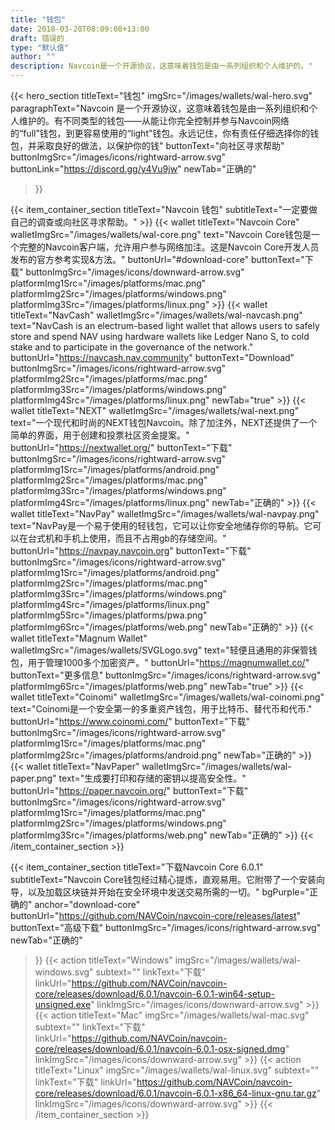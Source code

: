 ```yaml
---
title: "钱包"
date: 2018-03-20T08:09:08+13:00
draft: 错误的
type: "默认值"
author: ""
description: Navcoin是一个开源协议，这意味着钱包是由一系列组织和个人维护的。"
---
```


<script src="https://ajax.googleapis.com/ajax/libs/jquery/3.3.1/jquery.min.js"></script>
{{< hero_section
titleText="钱包"
imgSrc="/images/wallets/wal-hero.svg"
paragraphText="Navcoin 是一个开源协议，这意味着钱包是由一系列组织和个人维护的。有不同类型的钱包——从能让你完全控制并参与Navcoin网络的“full”钱包，到更容易使用的“light”钱包。永远记住，你有责任仔细选择你的钱包，并采取良好的做法，以保护你的钱"
buttonText="向社区寻求帮助"
buttonImgSrc="/images/icons/rightward-arrow.svg"
buttonLink="https://discord.gg/y4Vu9jw"
newTab="正确的"
>}}

{{< item_container_section
    titleText="Navcoin 钱包"
    subtitleText="一定要做自己的调查或向社区寻求帮助。"
    >}}
    {{< wallet
        titleText="Navcoin Core"
        walletImgSrc="/images/wallets/wal-core.png"
        text="Navcoin Core钱包是一个完整的Navcoin客户端，允许用户参与网络加注。这是Navcoin Core开发人员发布的官方参考实现&方法。"
        buttonUrl="#download-core"
        buttonText="下载"
        buttonImgSrc="/images/icons/downward-arrow.svg"
        platformImg1Src="/images/platforms/mac.png"
        platformImg2Src="/images/platforms/windows.png"
        platformImg3Src="/images/platforms/linux.png"
    >}}
    {{< wallet
        titleText="NavCash"
        walletImgSrc="/images/wallets/wal-navcash.png"
        text="NavCash is an electrum-based light wallet that allows users to safely store and spend NAV using hardware wallets like Ledger Nano S, to cold stake and to participate in the governance of the network."
        buttonUrl="https://navcash.nav.community"
        buttonText="Download"
        buttonImgSrc="/images/icons/rightward-arrow.svg"
        platformImg2Src="/images/platforms/mac.png"
        platformImg3Src="/images/platforms/windows.png"
        platformImg4Src="/images/platforms/linux.png"
        newTab="true"
    >}}
    {{< wallet
        titleText="NEXT"
        walletImgSrc="/images/wallets/wal-next.png"
        text="一个现代和时尚的NEXT钱包Navcoin。除了加注外，NEXT还提供了一个简单的界面，用于创建和投票社区资金提案。"
        buttonUrl="https://nextwallet.org/"
        buttonText="下载"
        buttonImgSrc="/images/icons/rightward-arrow.svg"
        platformImg1Src="/images/platforms/android.png"
        platformImg2Src="/images/platforms/mac.png"
        platformImg3Src="/images/platforms/windows.png"
        platformImg4Src="/images/platforms/linux.png"
        newTab="正确的"
    >}}
    {{< wallet
        titleText="NavPay"
        walletImgSrc="/images/wallets/wal-navpay.png"
        text="NavPay是一个易于使用的轻钱包，它可以让你安全地储存你的导航。它可以在台式机和手机上使用，而且不占用gb的存储空间。"
        buttonUrl="https://navpay.navcoin.org"
        buttonText="下载"
        buttonImgSrc="/images/icons/rightward-arrow.svg"
        platformImg1Src="/images/platforms/android.png"
        platformImg2Src="/images/platforms/mac.png"
        platformImg3Src="/images/platforms/windows.png"
        platformImg4Src="/images/platforms/linux.png"
        platformImg5Src="/images/platforms/pwa.png"
        platformImg6Src="/images/platforms/web.png"
        newTab="正确的"
    >}}
    {{< wallet
        titleText="Magnum Wallet"
        walletImgSrc="/images/wallets/SVGLogo.svg"
        text="轻便且通用的非保管钱包，用于管理1000多个加密资产。"
        buttonUrl="https://magnumwallet.co/"
        buttonText="更多信息"
        buttonImgSrc="/images/icons/rightward-arrow.svg"
        platformImg6Src="/images/platforms/web.png"
        newTab="true"
    >}}
    {{< wallet
        titleText="Coinomi"
        walletImgSrc="/images/wallets/wal-coinomi.png"
        text="Coinomi是一个安全第一的多重资产钱包，用于比特币、替代币和代币."
        buttonUrl="https://www.coinomi.com/"
        buttonText="下载"
        buttonImgSrc="/images/icons/rightward-arrow.svg"
        platformImg1Src="/images/platforms/mac.png"
        platformImg2Src="/images/platforms/android.png"
        newTab="正确的"
    >}}
        {{< wallet
        titleText="NavPaper"
        walletImgSrc="/images/wallets/wal-paper.png"
        text="生成要打印和存储的密钥以提高安全性。"
        buttonUrl="https://paper.navcoin.org/"
        buttonText="下载"
        buttonImgSrc="/images/icons/rightward-arrow.svg"
        platformImg1Src="/images/platforms/mac.png"
        platformImg2Src="/images/platforms/windows.png"
        platformImg3Src="/images/platforms/web.png"
        newTab="正确的"
    >}}
{{< /item_container_section >}}

{{< item_container_section
    titleText="下载Navcoin Core 6.0.1"
    subtitleText="Navcoin Core钱包经过精心提炼，直观易用。它附带了一个安装向导，以及加载区块链并开始在安全环境中发送交易所需的一切。"
    bgPurple="正确的"
    anchor="download-core"
    buttonUrl="https://github.com/NAVCoin/navcoin-core/releases/latest"
    buttonText="高级下载"
    buttonImgSrc="/images/icons/rightward-arrow.svg"
    newTab="正确的"
>}}
    {{< action
        titleText="Windows"
        imgSrc="/images/wallets/wal-windows.svg"
        subtext=""
        linkText="下载"
        linkUrl="https://github.com/NAVCoin/navcoin-core/releases/download/6.0.1/navcoin-6.0.1-win64-setup-unsigned.exe"
        linkImgSrc="/images/icons/downward-arrow.svg"
    >}}
    {{< action
        titleText="Mac"
        imgSrc="/images/wallets/wal-mac.svg"
        subtext=""
        linkText="下载"
        linkUrl="https://github.com/NAVCoin/navcoin-core/releases/download/6.0.1/navcoin-6.0.1-osx-signed.dmg"
        linkImgSrc="/images/icons/downward-arrow.svg"
    >}}
    {{< action                 
        titleText="Linux"
        imgSrc="/images/wallets/wal-linux.svg"
        subtext=""
        linkText="下载"
        linkUrl="https://github.com/NAVCoin/navcoin-core/releases/download/6.0.1/navcoin-6.0.1-x86_64-linux-gnu.tar.gz"
        linkImgSrc="/images/icons/downward-arrow.svg"
    >}}
{{< /item_container_section >}}


<script>
$("a[href^='#']").click(function(e) {
	e.preventDefault();

	var position = $($(this).attr("href")).offset().top;

	$("body, html").animate({
		scrollTop: position
	} /* speed */ );
});
</script>
